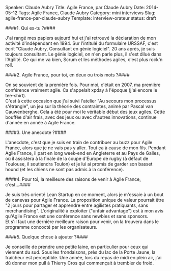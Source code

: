 Speaker: Claude Aubry
Title: Agile France, par Claude Aubry
Date: 2014-05-12
Tags: Agile France, Claude Aubry
Category: mini interviews
Slug: agile-france-par-claude-aubry
Template: interview-orateur
status: draft




####1. Qui es-tu ?####

J'ai rangé mes papiers aujourd'hui et j'ai retrouvé la déclaration de mon activité d'indépendant en 1994. Sur l'intitulé du formulaire URSSAF, c'est écrit "Claude Aubry, Consultant en génie logiciel". 20 ans après, je suis toujours consultant. Le génie logiciel, on n'en parle plus, il s'est dilué dans l'Agilité. Ce qui me va bien, Scrum et les méthodes agiles, c'est plus rock'n roll.
 
####2. Agile France, pour toi, en deux ou trois mots ?####

On se souvient de la première fois. Pour moi, c'était en 2007, ma première conférence vraiment agile. Ca s'appelait xpday à l'époque (j'ai encore le tee-shirt).  
C'est à cette occasion que j'ai suivi l'atelier "Au secours mon processus s'étrangle", un jeu sur la théorie des contraintes, animé par Pascal van Cauwenberghe. Cela a été pour moi le véritable début des jeux agiles. Cette bouffée d'air frais, avec des jeux ou avec d'autres innovations, continue d'année en année à Agile France.

####3. Une anecdote ?####

L'anecdote, c'est que je suis en train de contribuer au buzz pour Agile France, alors que je ne vais pas y aller. Tout ça à cause de mon fils. Pendant Agile France, il part en long week-end en Angleterre et au Pays de Galles, où il assistera à la finale de la coupe d'Europe de rugby (à défaut de Toulouse, il soutiendra Toulon) et je lui ai promis de garder son basset hound (et les chiens ne sont pas admis à la conférence).

####4. Pour toi, la meilleure des raisons de venir à Agile France, c'est...####

Je suis très orienté Lean Startup en ce moment, alors je m'essaie à un bout de canevas pour Agile France. La proposition unique de valeur pourrait être "2 jours pour partager et apprendre entre agilistes pratiquants, sans merchandising".    L'originalité à exploiter ("unfair advantage") est à mon avis qu'Agile France est une conférence sans newbies et sans sponsors.
<br/>
Et s'il faut une dernière meilleure raison pour venir, on la trouvera dans le programme concocté par les organisateurs. 

####5. Quelque chose à ajouter ?####

 Je conseille de prendre une petite laine, en particulier pour ceux qui viennent du sud. Sous les frondaisons, près du lac de la Porte Jaune, la fraîcheur est perceptible. Une année, lors du repas de midi en plein air, j'ai dû donner mon pull à Thierry Cros qui commençait à trembler de froid.
